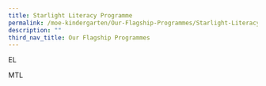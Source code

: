 ```yaml
---
title: Starlight Literacy Programme
permalink: /moe-kindergarten/Our-Flagship-Programmes/Starlight-Literacy/
description: ""
third_nav_title: Our Flagship Programmes
---
```


EL

MTL